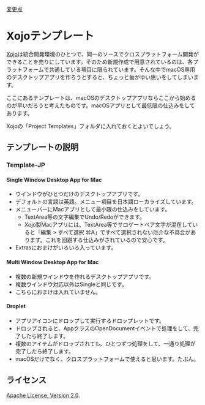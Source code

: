 [変更点](./Changes.md)

# Xojoテンプレート

[Xojo](https://www.xojo.com/)は統合開発環境のひとつで、同一のソースでクロスプラットフォーム開発ができることを売りにしています。そのため新規作成で用意されているのは、各プラットフォームで共通している項目に限られています。そんな中でmacOS専用のデスクトップアプリを作ろうとすると、ちょっと歯がゆい思いをしてしまいます。

ここにあるテンプレートは、macOSのデスクトップアプリならここから始めるのが早いだろうと考えたものです。macOSアプリとして最低限の仕込みをしてあります。

Xojoの「Project Templates」フォルダに入れておくとよいでしょう。


## テンプレートの説明

### Template-JP

#### Single Window Desktop App for Mac
* ウインドウがひとつだけのデスクトップアプリです。
* デフォルトの言語は英語。メニュー項目を日本語ローカライズしています。
* メニューバーにMacアプリとして最小限の仕込みをしています。
    * TextArea等の文字編集でUndo/Redoができます。
    * Xojo製Macアプリには、TextArea等でサロゲートペア文字が混在していると「編集 > すべて選択 ⌘A」ですべて選択されない厄介な不具合があります。これを回避する仕込みがされているので安心です。
* Extrasにおまけがいろいろ入っています。


#### Multi Window Desktop App for Mac
* 複数の新規ウインドウを作れるデスクトップアプリです。
* 複数ウインドウ対応以外はSingleと同じです。
* こちらにおまけは入れていません。

#### Droplet
* アプリアイコンにドロップして実行するドロップレットです。
* ドロップされると、AppクラスのOpenDocumentイベントで処理をして、完了したら終了します。
* 複数のアイテムがドロップされても、ひとつずつ処理をして、一通り処理が完了したら終了します。
* macOSだけでなく、クロスプラットフォームで使えると思います。たぶん。


## ライセンス

 [Apache License, Version 2.0](http://www.apache.org/licenses/LICENSE-2.0).